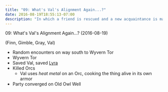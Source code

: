 ```yaml
---
title: "09: What's Val's Alignment Again...?"
date: 2016-08-19T18:55:13-07:00
description: "In which a friend is rescued and a new acquaintance is made."
---
```


09: What's Val's Alignment Again...? (2016-08-19)

(Finn, Gimble, Gray, Val)

- Random encounters on way south to Wyvern Tor
- Wyvern Tor
- Saved Val, saved [Lyra](../non-player-characters/#wiki-toc-lyra)
- Killed Orcs
  - Val uses _heat metal_ on an Orc, cooking the thing alive in its own armor
- Party converged on Old Owl Well
